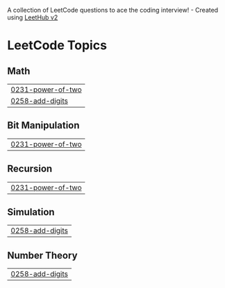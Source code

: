 A collection of LeetCode questions to ace the coding interview! - Created using [LeetHub v2](https://github.com/arunbhardwaj/LeetHub-2.0)
<!---LeetCode Topics Start-->
# LeetCode Topics
## Math
|  |
| ------- |
| [0231-power-of-two](https://github.com/Karunamoorthy23/Leetcode/tree/master/0231-power-of-two) |
| [0258-add-digits](https://github.com/Karunamoorthy23/Leetcode/tree/master/0258-add-digits) |
## Bit Manipulation
|  |
| ------- |
| [0231-power-of-two](https://github.com/Karunamoorthy23/Leetcode/tree/master/0231-power-of-two) |
## Recursion
|  |
| ------- |
| [0231-power-of-two](https://github.com/Karunamoorthy23/Leetcode/tree/master/0231-power-of-two) |
## Simulation
|  |
| ------- |
| [0258-add-digits](https://github.com/Karunamoorthy23/Leetcode/tree/master/0258-add-digits) |
## Number Theory
|  |
| ------- |
| [0258-add-digits](https://github.com/Karunamoorthy23/Leetcode/tree/master/0258-add-digits) |
<!---LeetCode Topics End-->